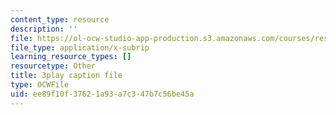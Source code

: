 ```yaml
---
content_type: resource
description: ''
file: https://ol-ocw-studio-app-production.s3.amazonaws.com/courses/res-9-003-brains-minds-and-machines-summer-course-summer-2015/ee89f10f37621a93a7c347b7c56be45a_FndNHiuFeFU.srt
file_type: application/x-subrip
learning_resource_types: []
resourcetype: Other
title: 3play caption file
type: OCWFile
uid: ee89f10f-3762-1a93-a7c3-47b7c56be45a
---
```

